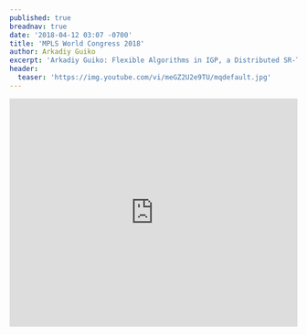 ```yaml
---
published: true
breadnav: true
date: '2018-04-12 03:07 -0700'
title: 'MPLS World Congress 2018'
author: Arkadiy Guiko
excerpt: 'Arkadiy Guiko: Flexible Algorithms in IGP, a Distributed SR-TE Solution'
header:
  teaser: 'https://img.youtube.com/vi/meGZ2U2e9TU/mqdefault.jpg'
---    
```

       
<iframe width="100%" height="400px" src="https://www.youtube.com/embed/meGZ2U2e9TU" frameborder="0" allowfullscreen></iframe>
